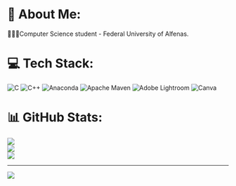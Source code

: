 # 💫 About Me:
👩🏽‍💻Computer Science student - Federal University of Alfenas.


# 💻 Tech Stack:
![C](https://img.shields.io/badge/c-%2300599C.svg?style=for-the-badge&logo=c&logoColor=white) ![C++](https://img.shields.io/badge/c++-%2300599C.svg?style=for-the-badge&logo=c%2B%2B&logoColor=white) ![Anaconda](https://img.shields.io/badge/Anaconda-%2344A833.svg?style=for-the-badge&logo=anaconda&logoColor=white) ![Apache Maven](https://img.shields.io/badge/Apache%20Maven-C71A36?style=for-the-badge&logo=Apache%20Maven&logoColor=white) ![Adobe Lightroom](https://img.shields.io/badge/Adobe%20Lightroom-31A8FF.svg?style=for-the-badge&logo=Adobe%20Lightroom&logoColor=white) ![Canva](https://img.shields.io/badge/Canva-%2300C4CC.svg?style=for-the-badge&logo=Canva&logoColor=white)
# 📊 GitHub Stats:
![](https://github-readme-stats.vercel.app/api?username=sofia-cabralm&theme=tokyonight&hide_border=true&include_all_commits=false&count_private=false)<br/>
![](https://github-readme-streak-stats.herokuapp.com/?user=sofia-cabralm&theme=tokyonight&hide_border=true)<br/>
![](https://github-readme-stats.vercel.app/api/top-langs/?username=sofia-cabralm&theme=tokyonight&hide_border=true&include_all_commits=false&count_private=false&layout=compact)

---
[![](https://visitcount.itsvg.in/api?id=sofia-cabralm&icon=0&color=0)](https://visitcount.itsvg.in)

<!-- Proudly created with GPRM ( https://gprm.itsvg.in ) -->
